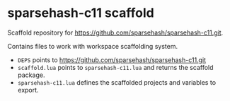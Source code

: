 # sparsehash-c11 scaffold

Scaffold repository for https://github.com/sparsehash/sparsehash-c11.git.

Contains files to work with workspace scaffolding system.

- `DEPS` points to https://github.com/sparsehash/sparsehash-c11.git
- `scaffold.lua` points to `sparsehash-c11.lua` and returns the scaffold package.
- `sparsehash-c11.lua` defines the scaffolded projects and variables to export.
